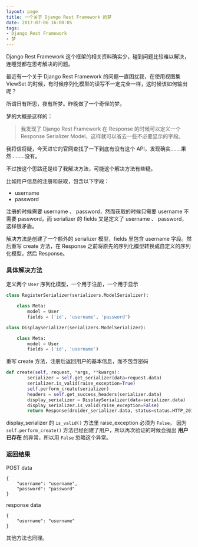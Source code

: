 ```yaml
---
layout: page
title: 一个关于 Django Rest Framework 的梦
date: 2017-07-06 16:00:05
tags:
- Django Rest Framework
- 梦
---
```


Django Rest Framework 这个框架的相关资料确实少，碰到问题比较难以解决，连睡觉都在思考解决的问题。

最近有一个关于 Django Rest Framework 的问题一直困扰我，在使用视图集 ViewSet 的时候，有时候序列化模型的读写不一定完全一样，这时候该如何输出呢？

所谓日有所思，夜有所梦。昨晚做了一个奇怪的梦。

梦的大概是这样的：

> 我发现了 Django Rest Framework 在 Response 的时候可以定义一个 Response Serializer Model，这样就可以省去一些不必要显示的字段。

我将信将疑，今天进它的官网查找了一下到底有没有这个 API，发现确实.......果然.........没有。

不过按这个思路还是给了我解决方法，可能这个解决方法有些糙。

比如用户信息的注册和获取，包含以下字段：

- username
- password

注册的时候需要 username 、 password，然而获取的时候只需要 username 不需要 password，而 serializer 的 fields 又是定义了 username 、 password，这样很矛盾。

解决方法是创建了一个额外的 serializer 模型，fields 里包含 username 字段。然后重写 create 方法，在 Response 之前将原先的序列化模型转换成自定义的序列化模型，然后 Response。

### 具体解决方法

定义两个 `User` 序列化模型，一个用于注册，一个用于显示

```python
class RegisterSerializer(serializers.ModelSerializer):

    class Meta:
        model = User
        fields = ('id', 'username', 'password')

class DisplaySerializer(serializers.ModelSerializer):

    class Meta:
        model = User
        fields = ('id', 'username')
```

重写 create 方法，注册后返回用户的基本信息，而不包含密码

```python
def create(self, request, *args, **kwargs):
        serializer = self.get_serializer(data=request.data)
        serializer.is_valid(raise_exception=True)
        self.perform_create(serializer)
        headers = self.get_success_headers(serializer.data)
        display_serializer = DisplaySerializer(data=serializer.data)
        display_serializer.is_valid(raise_exception=False)
        return Response(droider_serializer.data, status=status.HTTP_201_CREATED, headers=headers)
```

display_serializer 的 `is_valid()` 方法里 raise_exception 必须为 `False`， 因为 `self.perform_create()` 方法已经创建了用户，所以再次验证的时候会抛出 **用户已存在** 的异常，所以用 `False` 忽略这个异常。

### 返回结果

POST data
```
{
    "username": "username",
    "password": "password"
}
```

response data
```
{
    "username": "username"
}
```

其他方法也同理。
